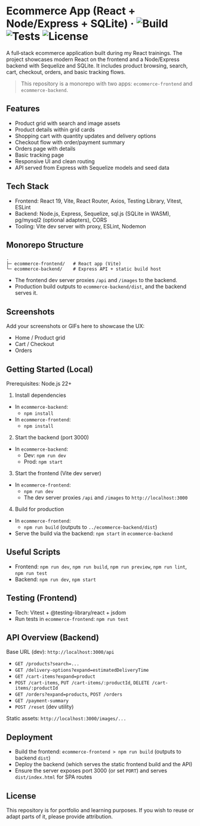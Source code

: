 # Ecommerce App (React + Node/Express + SQLite) · ![Build](https://img.shields.io/badge/Build-passing-brightgreen) ![Tests](https://img.shields.io/badge/Tests-passing-brightgreen) ![License](https://img.shields.io/badge/License-ISC-blue)

A full‑stack ecommerce application built during my React trainings. The project showcases modern React on the frontend and a Node/Express backend with Sequelize and SQLite. It includes product browsing, search, cart, checkout, orders, and basic tracking flows.

> This repository is a monorepo with two apps: `ecommerce-frontend` and `ecommerce-backend`.


## Features
- Product grid with search and image assets
- Product details within grid cards
- Shopping cart with quantity updates and delivery options
- Checkout flow with order/payment summary
- Orders page with details
- Basic tracking page
- Responsive UI and clean routing
- API served from Express with Sequelize models and seed data


## Tech Stack
- Frontend: React 19, Vite, React Router, Axios, Testing Library, Vitest, ESLint
- Backend: Node.js, Express, Sequelize, sql.js (SQLite in WASM), pg/mysql2 (optional adapters), CORS
- Tooling: Vite dev server with proxy, ESLint, Nodemon


## Monorepo Structure
```
.
├─ ecommerce-frontend/   # React app (Vite)
└─ ecommerce-backend/    # Express API + static build host
```

- The frontend dev server proxies `/api` and `/images` to the backend.
- Production build outputs to `ecommerce-backend/dist`, and the backend serves it.


## Screenshots
Add your screenshots or GIFs here to showcase the UX:
- Home / Product grid
- Cart / Checkout
- Orders


## Getting Started (Local)
Prerequisites: Node.js 22+

1) Install dependencies
- In `ecommerce-backend`:
  - `npm install`
- In `ecommerce-frontend`:
  - `npm install`

2) Start the backend (port 3000)
- In `ecommerce-backend`:
  - Dev: `npm run dev`
  - Prod: `npm start`

3) Start the frontend (Vite dev server)
- In `ecommerce-frontend`:
  - `npm run dev`
  - The dev server proxies `/api` and `/images` to `http://localhost:3000`

4) Build for production
- In `ecommerce-frontend`:
  - `npm run build` (outputs to `../ecommerce-backend/dist`)
- Serve the build via the backend: `npm start` in `ecommerce-backend`


## Useful Scripts
- Frontend: `npm run dev`, `npm run build`, `npm run preview`, `npm run lint`, `npm run test`
- Backend: `npm run dev`, `npm start`


## Testing (Frontend)
- Tech: Vitest + @testing-library/react + jsdom
- Run tests in `ecommerce-frontend`: `npm run test`


## API Overview (Backend)
Base URL (dev): `http://localhost:3000/api`
- `GET /products?search=...`
- `GET /delivery-options?expand=estimatedDeliveryTime`
- `GET /cart-items?expand=product`
- `POST /cart-items`, `PUT /cart-items/:productId`, `DELETE /cart-items/:productId`
- `GET /orders?expand=products`, `POST /orders`
- `GET /payment-summary`
- `POST /reset` (dev utility)

Static assets: `http://localhost:3000/images/...`


## Deployment
- Build the frontend: `ecommerce-frontend > npm run build` (outputs to backend `dist`)
- Deploy the backend (which serves the static frontend build and the API)
- Ensure the server exposes port 3000 (or set `PORT`) and serves `dist/index.html` for SPA routes

## License
This repository is for portfolio and learning purposes. If you wish to reuse or adapt parts of it, please provide attribution.
